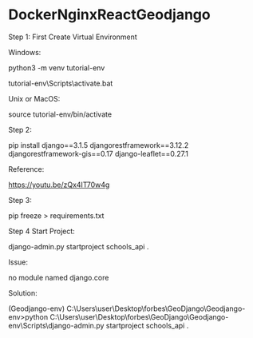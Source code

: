 # DockerNginxReactGeodjango

Step 1: First Create Virtual Environment

Windows:

python3 -m venv tutorial-env

tutorial-env\Scripts\activate.bat

Unix or MacOS:

source tutorial-env/bin/activate

Step 2: 

pip install django==3.1.5 djangorestframework==3.12.2 djangorestframework-gis==0.17 django-leaflet==0.27.1

Reference:

https://youtu.be/zQx4IT70w4g

Step 3:

pip freeze > requirements.txt

Step 4 Start Project:

django-admin.py startproject schools_api .

Issue:

no module named django.core

Solution:

(Geodjango-env) C:\Users\user\Desktop\forbes\GeoDjango\Geodjango-env>python C:\Users\user\Desktop\forbes\GeoDjango\Geodjango-env\Scripts\django-admin.py startproject schools_api .
